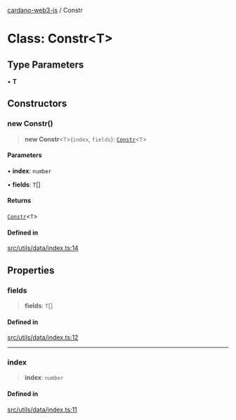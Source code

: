 [cardano-web3-js](../index.md) / Constr

# Class: Constr\<T\>

## Type Parameters

• **T**

## Constructors

### new Constr()

> **new Constr**\<`T`\>(`index`, `fields`): [`Constr`](Constr.md)\<`T`\>

#### Parameters

• **index**: `number`

• **fields**: `T`[]

#### Returns

[`Constr`](Constr.md)\<`T`\>

#### Defined in

[src/utils/data/index.ts:14](https://github.com/xray-network/cardano-web3-js/blob/0efa60054f9e70c553f4bc789b93f1afba32576f/src/utils/data/index.ts#L14)

## Properties

### fields

> **fields**: `T`[]

#### Defined in

[src/utils/data/index.ts:12](https://github.com/xray-network/cardano-web3-js/blob/0efa60054f9e70c553f4bc789b93f1afba32576f/src/utils/data/index.ts#L12)

***

### index

> **index**: `number`

#### Defined in

[src/utils/data/index.ts:11](https://github.com/xray-network/cardano-web3-js/blob/0efa60054f9e70c553f4bc789b93f1afba32576f/src/utils/data/index.ts#L11)

